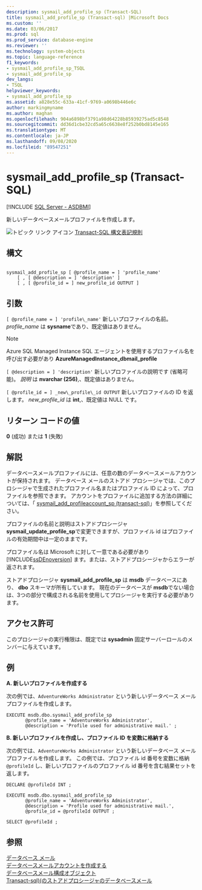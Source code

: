 ```yaml
---
description: sysmail_add_profile_sp (Transact-SQL)
title: sysmail_add_profile_sp (Transact-sql) |Microsoft Docs
ms.custom: ''
ms.date: 03/06/2017
ms.prod: sql
ms.prod_service: database-engine
ms.reviewer: ''
ms.technology: system-objects
ms.topic: language-reference
f1_keywords:
- sysmail_add_profile_sp_TSQL
- sysmail_add_profile_sp
dev_langs:
- TSQL
helpviewer_keywords:
- sysmail_add_profile_sp
ms.assetid: a828e55c-633a-41cf-9769-a0698b446e6c
author: markingmyname
ms.author: maghan
ms.openlocfilehash: 904a6898bf3791a98d64228b85939275ad5c8548
ms.sourcegitcommit: dd36d1cbe32cd5a65c6638e8f252b0bd8145e165
ms.translationtype: MT
ms.contentlocale: ja-JP
ms.lasthandoff: 09/08/2020
ms.locfileid: "89547251"
---
```

# <a name="sysmail_add_profile_sp-transact-sql"></a>sysmail_add_profile_sp (Transact-SQL)
[!INCLUDE [SQL Server - ASDBMI](../../includes/applies-to-version/sql-asdbmi.md)]

  新しいデータベースメールプロファイルを作成します。  
  
 ![トピック リンク アイコン](../../database-engine/configure-windows/media/topic-link.gif "トピック リンク アイコン") [Transact-SQL 構文表記規則](../../t-sql/language-elements/transact-sql-syntax-conventions-transact-sql.md)  
  
## <a name="syntax"></a>構文  
  
```  
  
sysmail_add_profile_sp [ @profile_name = ] 'profile_name'  
    [ , [ @description = ] 'description' ]  
    [ , [ @profile_id = ] new_profile_id OUTPUT ]  
```  
  
## <a name="arguments"></a>引数  
`[ @profile_name = ] 'profile\_name'` 新しいプロファイルの名前。 *profile_name* は **sysname**であり、既定値はありません。  
 
   > [!NOTE]
   > Azure SQL Managed Instance SQL エージェントを使用するプロファイル名を呼び出す必要があり **AzureManagedInstance_dbmail_profile**
  
`[ @description = ] 'description'` 新しいプロファイルの説明です (省略可能)。 *説明* は **nvarchar (256)**,、既定値はありません。  
  
`[ @profile_id = ] _new\_profile\_id OUTPUT` 新しいプロファイルの ID を返します。 *new_profile_id* は **int**,、既定値は NULL です。  
  
## <a name="return-code-values"></a>リターン コードの値  
 **0** (成功) または **1** (失敗)  
  
## <a name="remarks"></a>解説  
 データベースメールプロファイルには、任意の数のデータベースメールアカウントが保持されます。 データベース メールのストアド プロシージャでは、このプロシージャで生成されたプロファイル名またはプロファイル ID によって、プロファイルを参照できます。 アカウントをプロファイルに追加する方法の詳細については、「 [sysmail_add_profileaccount_sp &#40;transact-sql&#41;](../../relational-databases/system-stored-procedures/sysmail-add-profileaccount-sp-transact-sql.md)」を参照してください。  
  
 プロファイルの名前と説明はストアドプロシージャ **sysmail_update_profile_sp**で変更できますが、プロファイル id はプロファイルの有効期間中は一定のままです。  
  
 プロファイル名は Microsoft に対して一意である必要があり [!INCLUDE[ssDEnoversion](../../includes/ssdenoversion-md.md)] ます。または、ストアドプロシージャからエラーが返されます。  
  
 ストアドプロシージャ **sysmail_add_profile_sp** は **msdb** データベースにあり、 **dbo** スキーマが所有しています。 現在のデータベースが **msdb**でない場合は、3つの部分で構成される名前を使用してプロシージャを実行する必要があります。  
  
## <a name="permissions"></a>アクセス許可  
 このプロシージャの実行権限は、既定では **sysadmin** 固定サーバーロールのメンバーに与えています。  
  
## <a name="examples"></a>例  
 **A. 新しいプロファイルを作成する**  
  
 次の例では、`AdventureWorks Administrator` という新しいデータベース メール プロファイルを作成します。  
  
```  
EXECUTE msdb.dbo.sysmail_add_profile_sp  
       @profile_name = 'AdventureWorks Administrator',  
       @description = 'Profile used for administrative mail.' ;  
```  
  
 **B. 新しいプロファイルを作成し、プロファイル ID を変数に格納する**  
  
 次の例では、`AdventureWorks Administrator` という新しいデータベース メール プロファイルを作成します。 この例では、プロファイル id 番号を変数に格納 `@profileId` し、新しいプロファイルのプロファイル id 番号を含む結果セットを返します。  
  
```  
DECLARE @profileId INT ;  
  
EXECUTE msdb.dbo.sysmail_add_profile_sp  
       @profile_name = 'AdventureWorks Administrator',  
       @description = 'Profile used for administrative mail.',  
       @profile_id = @profileId OUTPUT ;  
  
SELECT @profileId ;  
```  
  
## <a name="see-also"></a>参照  
 [データベース メール](../../relational-databases/database-mail/database-mail.md)   
 [データベースメールアカウントを作成する](../../relational-databases/database-mail/create-a-database-mail-account.md)   
 [データベースメール構成オブジェクト](../../relational-databases/database-mail/database-mail-configuration-objects.md)   
 [Transact-sql&#41;&#40;のストアドプロシージャのデータベースメール ](../../relational-databases/system-stored-procedures/database-mail-stored-procedures-transact-sql.md)  
  
  
